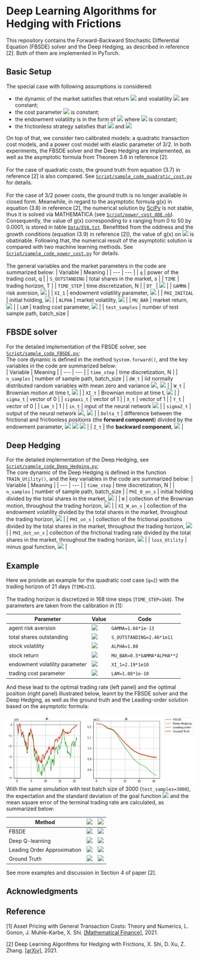# Deep Learning Algorithms for Hedging with Frictions

This repository contains the Forward-Backward Stochastic Differential Equation (FBSDE) solver and the Deep Hedging, as described in reference [2]. Both of them are implemented in PyTorch.

## Basic Setup

The special case with following assumptions is considered:

* the dynamic of the market satisfies that return <img src="https://latex.codecogs.com/gif.latex?\mu" /> and voalatility <img src="https://latex.codecogs.com/gif.latex?\sigma" /> are constant;
* the cost parameter <img src="https://latex.codecogs.com/gif.latex?\lambda" /> is constant;
* the endowment volatility is in the form of <img src="https://latex.codecogs.com/gif.latex?\xi_t={\xi}W_t" /> where <img src="https://latex.codecogs.com/gif.latex?{\xi}" /> is constant; 
* the frictionless strategy satisfies that   <img src="https://latex.codecogs.com/gif.latex?\bar{b}_t=0" /> and <img src="https://latex.codecogs.com/gif.latex?\bar{a}_t=-{\xi}/{\sigma}" />

On top of that, we consider two calibrated models: a quadratic transaction cost models, and a power cost model with elastic parameter of 3/2. In both experiments, the FBSDE solver and the Deep Hedging are implemented, as well as the asymptotic formula from Theorem 3.6 in reference [2].     
<br/>
For the case of quadratic costs, the ground truth from equation (3.7) in reference [2] is also compared. See [`Script/sample_code_quadratic_cost.py`](./Script/sample_code_quadratic_cost.py) for details.   
<br/>
For the case of 3/2 power costs, the ground truth is no longer available in closed form. Meanwhile, in regard to the asymptotic formula g(x) in equation (3.8) in reference [2], the numerical solution by [SciPy](https://github.com/scipy/scipy) is not stable, thus it is solved via MATHEMATICA (see [`Script/power_cost_ODE.nb`](./Script/power_cost_ODE.nb)). Consequently, the value of g(x) corresponding to x ranging from 0 to 50 by 0.0001, is stored in table [`Data/EVA.txt`](./Data/EVA.txt). Benefitted from the oddness and the growth conditions (equation (3.9) in reference [2]), the value of g(x) on <img src="https://latex.codecogs.com/gif.latex?\mathbb{R}" /> is obatinable. Following that, the numerical result of the asymptotic solution is compared with two machine learning methods. See [`Script/sample_code_power_cost.py`](./Script/sample_code_power_cost.py) for details.
<br/><br/>
The general variables and the market parameters in the code are summarized below:
| Variable | Meaning |
| --- | --- |
| `q`  | power of the trading cost, q |
| `S_OUTSTANDING` | total shares in the market, s |
| `TIME` | trading horizon, T |
| `TIME_STEP` |   time discretization, N |
| `DT ` | <img src="https://latex.codecogs.com/gif.latex?\Delta%20t={T}/{N}" />  |
| `GAMMA` | risk aversion, <img src="https://latex.codecogs.com/gif.latex?\gamma" /> |
| `XI_1` | endowment volatility parameter, <img src="https://latex.codecogs.com/gif.latex?{\xi}" /> |
| `PHI_INITIAL` | initial holding,  <img src="https://latex.codecogs.com/gif.latex?\varphi_{0-}" /> |
| `ALPHA` | market volatility,  <img src="https://latex.codecogs.com/gif.latex?\sigma " /> |
| `MU_BAR` | market return,  <img src="https://latex.codecogs.com/gif.latex?\mu " /> |
| `LAM` | trading cost parameter, <img src="https://latex.codecogs.com/gif.latex?\lambda " /> |
| `test_samples` | number of test sample path, batch_size |

## FBSDE solver
For the detailed implementation of the FBSDE solver, see [`Script/sample_code_FBSDE.py`](./Script/sample_code_FBSDE.py);      
The core dynamic is defined in the method `System.forward()`, and the key variables in the code are summarized below:   
| Variable | Meaning |
| --- | --- |
| `time_step` | time discretization, N |
| `n_samples` | number of sample path, batch_size |
| `dW_t`  | iid normally distributed random variables with mean zero and variance <img src="https://latex.codecogs.com/gif.latex?\Delta%20t" />, <img src="https://latex.codecogs.com/gif.latex?\Delta%20W_t" /> |
| `W_t` | Brownian motion at time t, <img src="https://latex.codecogs.com/gif.latex?W_t" />  |
|  `XI_t` | Brownian motion at time t, <img src="https://latex.codecogs.com/gif.latex?W_t" /> |
| `sigma_t` | vector of 0 |
|  `sigmaxi_t` | vector of 1 |
|  `X_t` | vector of 1 |
|  `Y_t` | vector of 0 |
| `Lam_t` | 1 |
|  `in_t` | input of the neural network <img src="https://latex.codecogs.com/gif.latex?F^{\theta} " /> |
|   `sigmaZ_t` | output of the neural network <img src="https://latex.codecogs.com/gif.latex?F^{\theta} " />,  <img src="https://latex.codecogs.com/gif.latex?Z_{t} " /> |
| `Delta_t` | difference between the frictional and frictionless positions (the **forward component**) divided by the endowment parameter, <img src="https://latex.codecogs.com/gif.latex? {\Delta%20\varphi_t} / {\xi}" /> 
<img src="https://latex.codecogs.com/gif.latex? {\Delta}{\varphi_t}/{\xi}" />
<img src="https://latex.codecogs.com/gif.latex? {\Delta}/{\xi}" /> |
| `Z_t` | the **backward component**, <img src="https://latex.codecogs.com/gif.latex?Y_t " /> |


## Deep Hedging
For the detailed implementation of the Deep Hedging, see [`Script/sample_code_Deep_Hedging.py`](./Script/sample_code_Deep_Hedging.py);   
The core dynamic of the Deep Hedging is defined in the function `TRAIN_Utility()`, and the key variables in the code are summarized below:
| Variable | Meaning |
| --- | ---  |
| `time_step`  |   time discretization, N |
| `n_samples` | number of sample path, batch_size |
| `PHI_0_on_s` | initial holding divided by the total shares in the market, <img src="https://latex.codecogs.com/gif.latex?\varphi_{0-}/s" /> |
| `W` | collection of the Brownian motion, throughout the trading horizon, <img src="https://latex.codecogs.com/gif.latex?\{W_t\}" /> |
| `XI_W_on_s` | collection of the endowment volatility divided by the total shares in the market, throughout the trading horizon, <img src="https://latex.codecogs.com/gif.latex?\{\xi_t /s\}" /> |
| `PHI_on_s` | collection of the frictional positions divided by the total shares in the market, throughout the trading horizon, <img src="https://latex.codecogs.com/gif.latex?\{\varphi_t /s\}" /> |
| `PHI_dot_on_s` | collection of the frictional trading rate divided by the total shares in the market, throughout the trading horizon, <img src="https://latex.codecogs.com/gif.latex?\{\dot{\varphi_t} /s\}" /> |
| `loss_Utility` | minus goal function, <img src="https://latex.codecogs.com/gif.latex?-J_T(\dot{\varphi})" /> |

## Example
Here we proivde an example for the quadratic cost case (`q=2`) with the trading horizon of 21 days (`TIME=21`).    
<br/>
The trading horizon is discretized in 168 time steps (`TIME_STEP=168`). The parameters are taken from the calibration in [1]:

| Parameter | Value | Code | 
| --- | ---  | --- | 
| agent risk aversion  | <img src="https://latex.codecogs.com/gif.latex?\gamma=1.66\times10^{-13}"/> | `GAMMA=1.66*1e-13` | 
|total shares outstanding |<img src="https://latex.codecogs.com/gif.latex?s=2.46\times10^{11}"/> | `S_OUTSTANDING=2.46*1e11` |
|stock volatility  |<img src="https://latex.codecogs.com/gif.latex?\sigma=1.88"/>  | `ALPHA=1.88`|
| stock return|<img src="https://latex.codecogs.com/gif.latex?\mu=0.5\times\gamma\times\sigma^2"/> |`MU_BAR=0.5*GAMMA*ALPHA**2` |
| endowment volatility parameter | <img src="https://latex.codecogs.com/gif.latex?{\xi}=2.19\times10^{10}" />| `XI_1=2.19*1e10` |
| trading cost parameter |<img src="https://latex.codecogs.com/gif.latex?\lambda=1.08\times10^{-10}"/> | `LAM=1.08*1e-10`|

And these lead to the optimal trading rate (left panel) and the optimal position (right panel) illustrated below, leanrt by the FBSDE solver and the Deep Hedging, as well as the ground truth and the Leading-order solution based on the asymptotic formula:   

![TR=21_q=2](./Gallery/single_quad_21.png)
<br/>
With the same simulation with test batch size of 3000 (`test_samples=3000`), the expectation and the standard deviation of the goal function <img src="https://latex.codecogs.com/gif.latex?J_T(\dot{\varphi})"/> and the mean square error of the terminal trading rate are calculated, as summarized below:

| Method | <img src="https://latex.codecogs.com/gif.latex?J_T(\dot{\varphi})\pm%20\mathrm{std}"/> | <img src="https://latex.codecogs.com/gif.latex?\mathbb{E}[(\dot{\varphi_T})^2/s^2]"/> | 
| --- | ---  | --- | 
| FBSDE  | <img src="https://latex.codecogs.com/gif.latex?4.11\times10^9\pm%202.20\times10^9"/> | <img src="https://latex.codecogs.com/gif.latex?1.61\times10^{-8}"/> | 
| Deep Q-learning  | <img src="https://latex.codecogs.com/gif.latex?4.13\times10^9\pm%202.20\times10^9"/> | <img src="https://latex.codecogs.com/gif.latex?3.62\times10^{-9}"/> | 
| Leading Order Approximation  |  <img src="https://latex.codecogs.com/gif.latex?4.06\times10^9\pm%202.21\times10^9"/> | <img src="https://latex.codecogs.com/gif.latex?7.89\times10^{-5}"/>| 
| Ground Truth |  <img src="https://latex.codecogs.com/gif.latex?4.13\times10^9\pm%202.20\times10^9"/> | <img src="https://latex.codecogs.com/gif.latex?1.25\times10^{-8}"/>| 



See more examples and discussion in Section 4 of paper [2].   

<!-- 
## Authors

## License

This project is licensed under the [NAME HERE] License - see the LICENSE.md file for details
 -->
## Acknowledgments

## Reference
[1]  Asset Pricing with General Transaction Costs: Theory and Numerics, L. Gonon, J. Muhle-Karbe, X. Shi. [[Mathematical Finance]](https://onlinelibrary.wiley.com/doi/full/10.1111/mafi.12297), 2021.

[2]  Deep Learning Algorithms for Hedging with Frictions, X. Shi, D. Xu, Z. Zhang. [[arXiv]](https://arxiv.org), 2021. 
